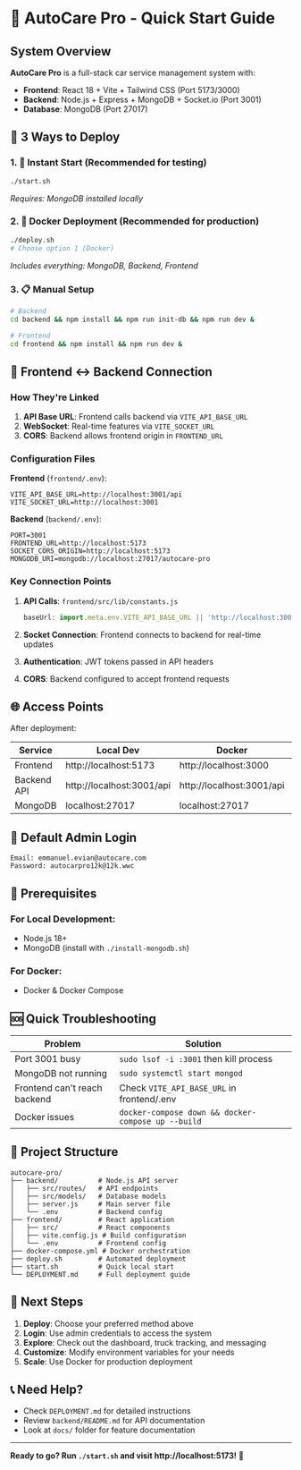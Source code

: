 # 🚗 AutoCare Pro - Quick Start Guide

## System Overview

**AutoCare Pro** is a full-stack car service management system with:

- **Frontend**: React 18 + Vite + Tailwind CSS (Port 5173/3000)
- **Backend**: Node.js + Express + MongoDB + Socket.io (Port 3001)
- **Database**: MongoDB (Port 27017)

## 🚀 3 Ways to Deploy

### 1. 🎯 Instant Start (Recommended for testing)
```bash
./start.sh
```
*Requires: MongoDB installed locally*

### 2. 🐳 Docker Deployment (Recommended for production)
```bash
./deploy.sh
# Choose option 1 (Docker)
```
*Includes everything: MongoDB, Backend, Frontend*

### 3. 📋 Manual Setup
```bash
# Backend
cd backend && npm install && npm run init-db && npm run dev &

# Frontend  
cd frontend && npm install && npm run dev &
```

## 🔗 Frontend ↔ Backend Connection

### How They're Linked

1. **API Base URL**: Frontend calls backend via `VITE_API_BASE_URL`
2. **WebSocket**: Real-time features via `VITE_SOCKET_URL`
3. **CORS**: Backend allows frontend origin in `FRONTEND_URL`

### Configuration Files

**Frontend** (`frontend/.env`):
```env
VITE_API_BASE_URL=http://localhost:3001/api
VITE_SOCKET_URL=http://localhost:3001
```

**Backend** (`backend/.env`):
```env
PORT=3001
FRONTEND_URL=http://localhost:5173
SOCKET_CORS_ORIGIN=http://localhost:5173
MONGODB_URI=mongodb://localhost:27017/autocare-pro
```

### Key Connection Points

1. **API Calls**: `frontend/src/lib/constants.js`
   ```javascript
   baseUrl: import.meta.env.VITE_API_BASE_URL || 'http://localhost:3001/api'
   ```

2. **Socket Connection**: Frontend connects to backend for real-time updates
3. **Authentication**: JWT tokens passed in API headers
4. **CORS**: Backend configured to accept frontend requests

## 🌐 Access Points

After deployment:

| Service | Local Dev | Docker | Purpose |
|---------|-----------|--------|---------|
| Frontend | http://localhost:5173 | http://localhost:3000 | Main UI |
| Backend API | http://localhost:3001/api | http://localhost:3001/api | REST API |
| MongoDB | localhost:27017 | localhost:27017 | Database |

## 👤 Default Admin Login

```
Email: emmanuel.evian@autocare.com
Password: autocarpro12k@12k.wwc
```

## 🔧 Prerequisites

### For Local Development:
- Node.js 18+
- MongoDB (install with `./install-mongodb.sh`)

### For Docker:
- Docker & Docker Compose

## 🆘 Quick Troubleshooting

| Problem | Solution |
|---------|----------|
| Port 3001 busy | `sudo lsof -i :3001` then kill process |
| MongoDB not running | `sudo systemctl start mongod` |
| Frontend can't reach backend | Check `VITE_API_BASE_URL` in frontend/.env |
| Docker issues | `docker-compose down && docker-compose up --build` |

## 📁 Project Structure

```
autocare-pro/
├── backend/          # Node.js API server
│   ├── src/routes/   # API endpoints
│   ├── src/models/   # Database models
│   ├── server.js     # Main server file
│   └── .env          # Backend config
├── frontend/         # React application
│   ├── src/          # React components
│   ├── vite.config.js # Build configuration
│   └── .env          # Frontend config
├── docker-compose.yml # Docker orchestration
├── deploy.sh         # Automated deployment
├── start.sh          # Quick local start
└── DEPLOYMENT.md     # Full deployment guide
```

## 🚀 Next Steps

1. **Deploy**: Choose your preferred method above
2. **Login**: Use admin credentials to access the system
3. **Explore**: Check out the dashboard, truck tracking, and messaging
4. **Customize**: Modify environment variables for your needs
5. **Scale**: Use Docker for production deployment

## 📞 Need Help?

- Check `DEPLOYMENT.md` for detailed instructions
- Review `backend/README.md` for API documentation
- Look at `docs/` folder for feature documentation

---

**Ready to go? Run `./start.sh` and visit http://localhost:5173!** 🎉
